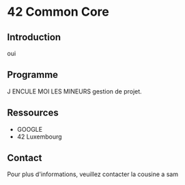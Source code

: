 # 42 Common Core

## Introduction
oui

## Programme

J ENCULE MOI LES MINEURS gestion de projet.

## Ressources
- GOOGLE
- 42 Luxembourg

## Contact
Pour plus d'informations, veuillez contacter la cousine a sam
